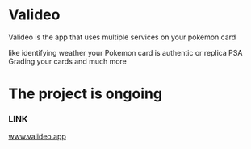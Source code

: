 # Valideo
Valideo is the app that uses multiple services on your pokemon card

like
identifying weather your Pokemon card is authentic or replica
PSA Grading your cards and much more

# The project is ongoing
### LINK 
www.valideo.app
